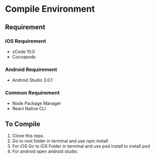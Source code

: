 # Compile Environment

## Requirement

### iOS Requirement
- xCode 10.0
- Cocoapods


### Android Requirement
- Android Studio 3.0.1


### Common Requirement
- Node Package Manager
- React Native CLI

## To Compile

1. Clone this repo.
2. Go to root folder in terminal and use npm install
3. For iOS Go to iOS Folder in terminal and use pod install to install pod
4. For android open android studio.